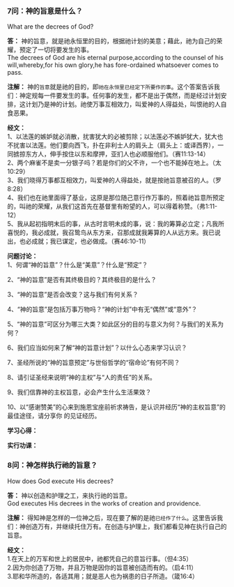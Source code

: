 ### 7问：神的旨意是什么？
What are the decrees of God?  

**答：** 神的旨意，就是祂永恒里的目的，根据祂计划的美意；藉此，祂为自己的荣耀，预定了一切将要发生的事。  
The  decrees of God are his eternal purpose,according to the counsel of his will,whereby,for his own glory,he has fore-ordained whatsoever comes to pass.  

**注解：** 神的`旨意`就是祂的目的，即`祂在永恒里已经定下所要作的事`。这个答案告诉我们：神定规每一件要发生的事。任何事的发生，都不是出于偶然，而是经过计划安排，这计划乃是神的计划。祂使万事互相效力，叫爱神的人得益处，叫恨祂的人自食恶果。

**经文：**  
1、以法莲的嫉妒就必消散，扰害犹大的必被剪除；以法莲必不嫉妒犹大，犹大也不扰害以法莲。他们要向西飞，扑在非利士人的肩头上（肩头上：或译西界），一同掳掠东方人，伸手按住以东和摩押，亚扪人也必顺服他们。（赛11:13-14）  
2、两个麻雀不是卖一分银子吗？若是你们的父不许，一个也不能掉在地上。（太10:29）   
3、我们晓得万事都互相效力，叫爱神的人得益处，就是按祂旨意被召的人。（罗8:28）  
4、我们也在祂里面得了基业，这原是那位随己意行作万事的，照着祂旨意所预定的，叫祂的荣耀，从我们这首先在基督里有盼望的人，可以得着称赞。（弗1:11-12）  
5、我从起初指明末后的事，从古时言明未成的事，说：我的筹算必立定；凡我所喜悦的，我必成就，我召鸷鸟从东方来，召那成就我筹算的人从远方来。我已说出，也必成就；我已谋定，也必做成。（赛46:10-11）  

**问题讨论：**  
1、何谓“神的旨意”？什么是“美意”？什么是“预定”？  

2、“神的旨意”是否有其终极目的？其终极目的是什么？  

3、“神的旨意”是否会改变？这与我们有何关系？  

4、“神的旨意”是包括万事万物吗？“神的计划”中有无“偶然”或“意外”？  

5、“神的旨意”可区分为哪三大类？如此区分的目的与意义为何？与我们的关系为何？  

6、我们应当如何来了解“神的旨意计划”？以什么心态来学习认识？  

7、圣经所说的“神的旨意预定”与世俗哲学的“宿命论”有何不同？  

8、请引证圣经来说明“神的主权”与“人的责任”的关系。  

9、我们信靠神的主权旨意，必会产生什么生活果效？  

10、以“感谢赞美”的心来到施恩宝座前祈求祷告，是认识并经历“神的主权旨意”的最佳途径，请分享你
的见证经历。  


**学习心得：**

**实行功课：**


### 8问：神怎样执行祂的旨意？
How does God execute His decrees?  

**答：** 神以创造和护理之工，来执行祂的旨意。  
God executes His decrees in the works of creation and providence.  

**注解：** 得知神是怎样的一位神之后，现在要了解的是祂`已经作了什么`。这里告诉我们：神创造万有，并继续托住万有。在创造与护理上，我们都看见神在执行自己的旨意。

**经文：**   
1.在天上的万军和世上的居民中，祂都凭自己的意旨行事。（但4:35）  
2.因为你创造了万物，并且万物是因你的旨意被创造而有的。（启4:11）  
3.耶和华所造的，各适其用；就是恶人也为祸患的日子所造。（箴16:4）  


